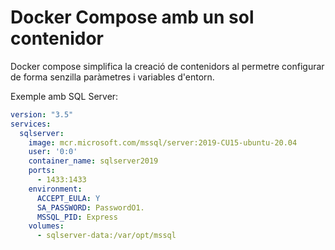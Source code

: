 # Docker Compose amb un sol contenidor

Docker compose simplifica la creació de contenidors al permetre configurar de forma senzilla paràmetres i variables d'entorn.

Exemple amb SQL Server:

```docker-compose.yml
version: "3.5"
services:
  sqlserver:
    image: mcr.microsoft.com/mssql/server:2019-CU15-ubuntu-20.04
    user: '0:0'
    container_name: sqlserver2019
    ports:
      - 1433:1433
    environment:
      ACCEPT_EULA: Y
      SA_PASSWORD: PasswordO1.
      MSSQL_PID: Express
    volumes:
      - sqlserver-data:/var/opt/mssql
````

